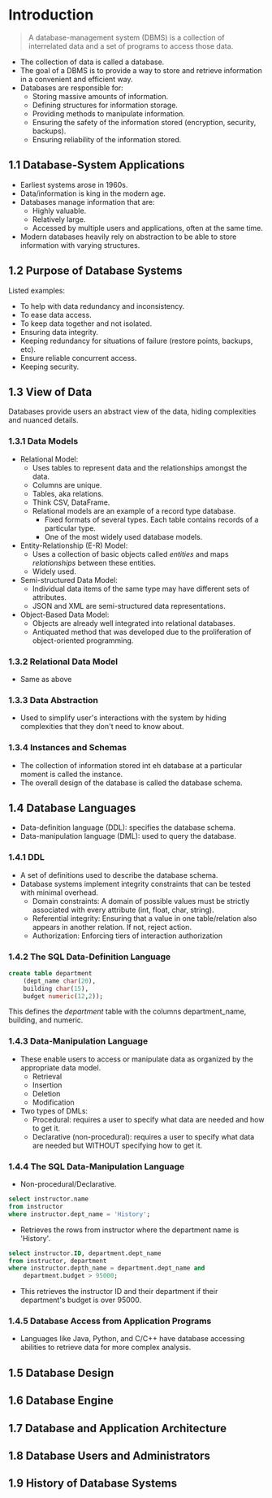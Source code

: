 #  Introduction
>A database-management system (DBMS) is a collection of interrelated data and a set of programs to access those data.

- The collection of data is called a database. 
- The goal of a DBMS is to provide a way to store and retrieve information in a convenient and efficient way.
- Databases are responsible for:
	- Storing massive amounts of information.
	- Defining structures for information storage.
	- Providing methods to manipulate information.
	- Ensuring the safety of the information stored (encryption, security, backups).
	- Ensuring reliability of the information stored.

## 1.1 Database-System Applications
- Earliest systems arose in 1960s.
- Data/information is king in the modern age.
- Databases manage information that are:
	- Highly valuable.
	- Relatively large.
	- Accessed by multiple users and applications, often at the same time.
- Modern databases heavily rely on abstraction to be able to store information with varying structures.

## 1.2 Purpose of Database Systems
Listed examples:
- To help with data redundancy and inconsistency.
- To ease data access.
- To keep data together and not isolated.
- Ensuring data integrity.
- Keeping redundancy for situations of failure (restore points, backups, etc).
- Ensure reliable concurrent access.
- Keeping security.

## 1.3 View of Data
Databases provide users an abstract view of the data, hiding complexities and nuanced details.
### 1.3.1 Data Models
- Relational Model:
	- Uses tables to represent data and the relationships amongst the data.
	- Columns are unique.
	- Tables, aka relations.
	- Think CSV, DataFrame.
	- Relational models are an example of a record type database.
		- Fixed formats of several types. Each table contains records of a particular type.
		- One of the most widely used database models.
- Entity-Relationship (E-R) Model:
	- Uses a collection of basic objects called *entities* and maps *relationships* between these entities.
	- Widely used.
- Semi-structured Data Model:
	- Individual data items of the same type may have different sets of attributes.
	- JSON and XML are semi-structured data representations.
- Object-Based Data Model:
	- Objects are already well integrated into relational databases.
	- Antiquated method that was developed due to the proliferation of object-oriented programming.

### 1.3.2 Relational Data Model
- Same as above

### 1.3.3 Data Abstraction
- Used to simplify user's interactions with the system by hiding complexities that they don't need to know about.

### 1.3.4 Instances and Schemas
- The collection of information stored int eh database at a particular moment is called the instance.
- The overall design of the database is called the database schema.

## 1.4 Database Languages
- Data-definition language (DDL): specifies the database schema.
- Data-manipulation language (DML): used to query the database.
### 1.4.1 DDL
- A set of definitions used to describe the database schema.
- Database systems implement integrity constraints that can be tested with minimal overhead.
	- Domain constraints: A domain of possible values must be strictly associated with every attribute (int, float, char, string).
	- Referential integrity: Ensuring that a value in one table/relation also appears in another relation. If not, reject action.
	- Authorization: Enforcing tiers of interaction authorization
### 1.4.2 The SQL Data-Definition Language
```SQL
create table department
	(dept_name char(20),
	building char(15),
	budget numeric(12,2));
```
This defines the *department* table with the columns department_name, building, and numeric.

### 1.4.3 Data-Manipulation Language
- These enable users to access or manipulate data as organized by the appropriate data model.
	- Retrieval
	- Insertion
	- Deletion
	- Modification
- Two types of DMLs:
	- Procedural: requires a user to specify what data are needed and how to get it.
	- Declarative (non-procedural): requires a user to specify what data are needed but WITHOUT specifying how to get it.
### 1.4.4 The SQL Data-Manipulation Language
- Non-procedural/Declarative.
```SQL
select instructor.name
from instructor
where instructor.dept_name = 'History';
```
- Retrieves the rows from instructor where the department name is 'History'.
```SQL
select instructor.ID, department.dept_name
from instructor, department
where instructor.depth_name = department.dept_name and 
	department.budget > 95000;
```
- This retrieves the instructor ID and their department if their department's budget is over 95000.
### 1.4.5 Database Access from Application Programs
- Languages like Java, Python, and C/C++ have database accessing abilities to retrieve data for more complex analysis.

## 1.5 Database Design
## 1.6 Database Engine
## 1.7 Database and Application Architecture
## 1.8 Database Users and Administrators
## 1.9 History of Database Systems